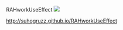 RAHworkUseEffect ![](https://github.com/Suhogruzz/RAHworkUseEffect/actions/workflows/web.yml/badge.svg)

http://suhogruzz.github.io/RAHworkUseEffect
